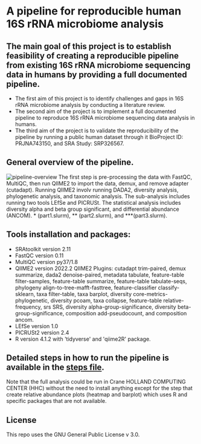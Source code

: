 # A pipeline for reproducible human 16S rRNA microbiome analysis

## The main goal of this project is to establish feasibility of creating a reproducible pipeline from existing 16S rRNA microbiome sequencing data in humans by providing a full documented pipeline. 
- The first aim of this project is to identify challenges and gaps in 16S rRNA microbiome analysis by conducting a literature review. 
- The second aim of the project is to implement a full documented pipeline to reproduce 16S rRNA microbiome sequencing data analysis in humans. 
- The third aim of the project is to validate the reproducibility of the pipeline by running a public human dataset through it BioProject ID: PRJNA743150, and SRA Study: SRP326567.


## General overview of the pipeline.
![pipeline-overview](https://github.com/zalsafwani/thesis/blob/621d1302af242417919a21142b0ac8aa846ecc04/Microbiome%20Analysis%20Pipeline.png)
The first step is pre-processing the data with FastQC, MultiQC, then run QIIME2 to import the data, demux, and remove adapter (cutadapt). Running QIIME2 involv running DADA2, diversity analysis, phylogenetic analysis, and taxonomic analysis. The sub-analysis includes running two tools LEfSe and PICRUSt. The statistical analysis includes diversity alpha and beta group significant, and differential abundance (ANCOM). * (part1.slurm), ** (part2.slurm), and ***(part3.slurm).

## Tools installation and packages:
- SRAtoolkit version 2.11
- FastQC version 0.11
- MultiQC version py37/1.8
- QIIME2 version 2022.2
QIIME2 Plugins: cutadapt trim-paired, demux summarize, dada2 denoise-paired, metadata tabulate, feature-table filter-samples, feature-table summarize, feature-table tabulate-seqs, phylogeny align-to-tree-mafft-fasttree, feature-classifier classify-sklearn, taxa filter-table, taxa barplot, diversity core-metrics-phylogenetic, diversity pcoam, taxa collapse, feature-table relative-frequency, srs SRS, diversity alpha-group-significance, diversity beta-group-significance, composition add-pseudocount, and composition ancom.
- LEfSe version 1.0
- PICRUSt2 version 2.4
- R version 4.1.2 with 'tidyverse' and 'qiime2R' package.


## Detailed steps in how to run the pipeline is available in the [steps file](https://github.com/zalsafwani/thesis/blob/f38aa88de88427e96d1d5a0974de9e8e4ffc7dbe/steps.md).
Note that the full analysis could be run in Crane HOLLAND COMPUTING CENTER (HHC) without the need to install anything except for the step that create relative abundance plots (heatmap and barplot) which uses R and specific packages that are not available.

## License
This repo uses the GNU General Public License v 3.0.
